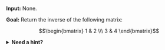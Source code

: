 **Input:** None.

**Goal:** Return the inverse of the following matrix:

$$\begin{bmatrix} 1 & 2 \\\ 3 & 4 \end{bmatrix}$$

<details>
  <summary><b>Need a hint?</b></summary>
  
You may find [this Wikipedia article](https://en.wikipedia.org/wiki/Invertible_matrix#Inversion_of_2_%C3%97_2_matrices) useful.

</details>

